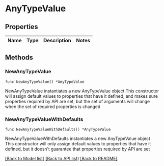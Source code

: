 # AnyTypeValue

## Properties

Name | Type | Description | Notes
------------ | ------------- | ------------- | -------------

## Methods

### NewAnyTypeValue

`func NewAnyTypeValue() *AnyTypeValue`

NewAnyTypeValue instantiates a new AnyTypeValue object
This constructor will assign default values to properties that have it defined,
and makes sure properties required by API are set, but the set of arguments
will change when the set of required properties is changed

### NewAnyTypeValueWithDefaults

`func NewAnyTypeValueWithDefaults() *AnyTypeValue`

NewAnyTypeValueWithDefaults instantiates a new AnyTypeValue object
This constructor will only assign default values to properties that have it defined,
but it doesn't guarantee that properties required by API are set


[[Back to Model list]](../README.md#documentation-for-models) [[Back to API list]](../README.md#documentation-for-api-endpoints) [[Back to README]](../README.md)


